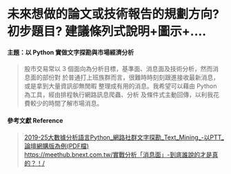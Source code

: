 未來想做的論文或技術報告的規劃方向? 初步題目? 建議條列式說明+圖示+....
=============================================

#### **主題：以 Python 實做文字探勘與市場經濟分析** 
>股市交易常以 3 個面向為分析目標，基準面、消息面及技術分析，然而消息面的部份對
於普通打上班族群而言，很難時時刻刻跟進接收最新消息，或是拿到大量資訊卻無閒暇
整理成有用的消息。我希望可以藉由 Python 為工具，經由排程執行網路訊息爬蟲、分析
及條件式主動回傳，以利我花費較少的時間了解市場消息。

#### 參考文獻 Reference
>[2019-25大數據分析語言Python_網路社群文字探勘_Text_Mining_-以PTT_論壇網購版為例(PDF檔)](http://dba.nkust.edu.tw/uploads/asset/data/5dc50176841a8e291b00001a/2019-25%E5%A4%A7%E6%95%B8%E6%93%9A%E5%88%86%E6%9E%90%E8%AA%9E%E8%A8%80Python_%E7%B6%B2%E8%B7%AF%E7%A4%BE%E7%BE%A4%E6%96%87%E5%AD%97%E6%8E%A2%E5%8B%98_Text_Mining_-%E4%BB%A5PTT_%E8%AB%96%E5%A3%87%E7%B6%B2%E8%B3%BC%E7%89%88%E7%82%BA%E4%BE%8B.pdf) <br>
>https://meethub.bnext.com.tw/實戰分析「消息面」-到底誰說的才是真的？！/